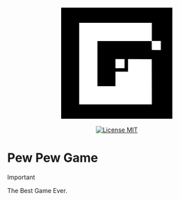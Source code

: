 <p align="center">
    <a href="https://github.com/pew-pew-team"><img src="https://raw.githubusercontent.com/pew-pew-team/.github/master/assets/logo.svg" width="256" height="256" /></a>
</p>

<p align="center">
    <a href="https://raw.githubusercontent.com/pew-pew-team/server/master/LICENSE.md"><img src="https://img.shields.io/badge/License-MIT-blue?style=for-the-badge&logoColor=white" alt="License MIT"></a>
</p>

# Pew Pew Game

> [!IMPORTANT]
> The Best Game Ever.

